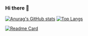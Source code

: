 ### Hi there 👋

[![Anurag's GitHub stats](https://github-readme-stats.vercel.app/api?username=TuongLL&show_icons=true&theme=moltack)](https://github.com/TuongLL)
[![Top Langs](https://github-readme-stats.vercel.app/api/top-langs/?username=TuongLL&layout=compact)](https://github.com/TuongLL)

[![Readme Card](https://github-readme-stats.vercel.app/api/pin/?username=TuongLL&repo=watersort_Astar&show_owner=true&theme=vue)](https://github.com/TuongLL/watersort_Astar)
